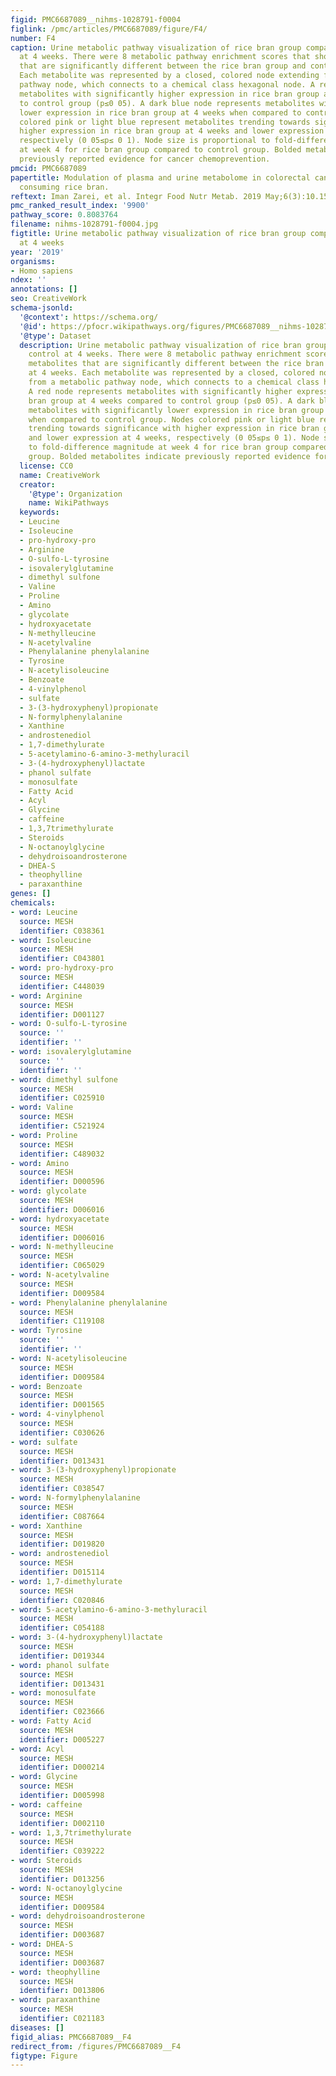 ```yaml
---
figid: PMC6687089__nihms-1028791-f0004
figlink: /pmc/articles/PMC6687089/figure/F4/
number: F4
caption: Urine metabolic pathway visualization of rice bran group compared to control
  at 4 weeks. There were 8 metabolic pathway enrichment scores that show metabolites
  that are significantly different between the rice bran group and control at 4 weeks.
  Each metabolite was represented by a closed, colored node extending from a metabolic
  pathway node, which connects to a chemical class hexagonal node. A red node represents
  metabolites with significantly higher expression in rice bran group at 4 weeks compared
  to control group (p≤0 05). A dark blue node represents metabolites with significantly
  lower expression in rice bran group at 4 weeks when compared to control group. Nodes
  colored pink or light blue represent metabolites trending towards significance with
  higher expression in rice bran group at 4 weeks and lower expression at 4 weeks,
  respectively (0 05≤p≤ 0 1). Node size is proportional to fold-difference magnitude
  at week 4 for rice bran group compared to control group. Bolded metabolites indicate
  previously reported evidence for cancer chemoprevention.
pmcid: PMC6687089
papertitle: Modulation of plasma and urine metabolome in colorectal cancer survivors
  consuming rice bran.
reftext: Iman Zarei, et al. Integr Food Nutr Metab. 2019 May;6(3):10.15761/IFNM.1000252.
pmc_ranked_result_index: '9900'
pathway_score: 0.8083764
filename: nihms-1028791-f0004.jpg
figtitle: Urine metabolic pathway visualization of rice bran group compared to control
  at 4 weeks
year: '2019'
organisms:
- Homo sapiens
ndex: ''
annotations: []
seo: CreativeWork
schema-jsonld:
  '@context': https://schema.org/
  '@id': https://pfocr.wikipathways.org/figures/PMC6687089__nihms-1028791-f0004.html
  '@type': Dataset
  description: Urine metabolic pathway visualization of rice bran group compared to
    control at 4 weeks. There were 8 metabolic pathway enrichment scores that show
    metabolites that are significantly different between the rice bran group and control
    at 4 weeks. Each metabolite was represented by a closed, colored node extending
    from a metabolic pathway node, which connects to a chemical class hexagonal node.
    A red node represents metabolites with significantly higher expression in rice
    bran group at 4 weeks compared to control group (p≤0 05). A dark blue node represents
    metabolites with significantly lower expression in rice bran group at 4 weeks
    when compared to control group. Nodes colored pink or light blue represent metabolites
    trending towards significance with higher expression in rice bran group at 4 weeks
    and lower expression at 4 weeks, respectively (0 05≤p≤ 0 1). Node size is proportional
    to fold-difference magnitude at week 4 for rice bran group compared to control
    group. Bolded metabolites indicate previously reported evidence for cancer chemoprevention.
  license: CC0
  name: CreativeWork
  creator:
    '@type': Organization
    name: WikiPathways
  keywords:
  - Leucine
  - Isoleucine
  - pro-hydroxy-pro
  - Arginine
  - O-sulfo-L-tyrosine
  - isovalerylglutamine
  - dimethyl sulfone
  - Valine
  - Proline
  - Amino
  - glycolate
  - hydroxyacetate
  - N-methylleucine
  - N-acetylvaline
  - Phenylalanine phenylalanine
  - Tyrosine
  - N-acetylisoleucine
  - Benzoate
  - 4-vinylphenol
  - sulfate
  - 3-(3-hydroxyphenyl)propionate
  - N-formylphenylalanine
  - Xanthine
  - androstenediol
  - 1,7-dimethylurate
  - 5-acetylamino-6-amino-3-methyluracil
  - 3-(4-hydroxyphenyl)lactate
  - phanol sulfate
  - monosulfate
  - Fatty Acid
  - Acyl
  - Glycine
  - caffeine
  - 1,3,7trimethylurate
  - Steroids
  - N-octanoylglycine
  - dehydroisoandrosterone
  - DHEA-S
  - theophylline
  - paraxanthine
genes: []
chemicals:
- word: Leucine
  source: MESH
  identifier: C038361
- word: Isoleucine
  source: MESH
  identifier: C043801
- word: pro-hydroxy-pro
  source: MESH
  identifier: C448039
- word: Arginine
  source: MESH
  identifier: D001127
- word: O-sulfo-L-tyrosine
  source: ''
  identifier: ''
- word: isovalerylglutamine
  source: ''
  identifier: ''
- word: dimethyl sulfone
  source: MESH
  identifier: C025910
- word: Valine
  source: MESH
  identifier: C521924
- word: Proline
  source: MESH
  identifier: C489032
- word: Amino
  source: MESH
  identifier: D000596
- word: glycolate
  source: MESH
  identifier: D006016
- word: hydroxyacetate
  source: MESH
  identifier: D006016
- word: N-methylleucine
  source: MESH
  identifier: C065029
- word: N-acetylvaline
  source: MESH
  identifier: D009584
- word: Phenylalanine phenylalanine
  source: MESH
  identifier: C119108
- word: Tyrosine
  source: ''
  identifier: ''
- word: N-acetylisoleucine
  source: MESH
  identifier: D009584
- word: Benzoate
  source: MESH
  identifier: D001565
- word: 4-vinylphenol
  source: MESH
  identifier: C030626
- word: sulfate
  source: MESH
  identifier: D013431
- word: 3-(3-hydroxyphenyl)propionate
  source: MESH
  identifier: C038547
- word: N-formylphenylalanine
  source: MESH
  identifier: C087664
- word: Xanthine
  source: MESH
  identifier: D019820
- word: androstenediol
  source: MESH
  identifier: D015114
- word: 1,7-dimethylurate
  source: MESH
  identifier: C020846
- word: 5-acetylamino-6-amino-3-methyluracil
  source: MESH
  identifier: C054188
- word: 3-(4-hydroxyphenyl)lactate
  source: MESH
  identifier: D019344
- word: phanol sulfate
  source: MESH
  identifier: D013431
- word: monosulfate
  source: MESH
  identifier: C023666
- word: Fatty Acid
  source: MESH
  identifier: D005227
- word: Acyl
  source: MESH
  identifier: D000214
- word: Glycine
  source: MESH
  identifier: D005998
- word: caffeine
  source: MESH
  identifier: D002110
- word: 1,3,7trimethylurate
  source: MESH
  identifier: C039222
- word: Steroids
  source: MESH
  identifier: D013256
- word: N-octanoylglycine
  source: MESH
  identifier: D009584
- word: dehydroisoandrosterone
  source: MESH
  identifier: D003687
- word: DHEA-S
  source: MESH
  identifier: D003687
- word: theophylline
  source: MESH
  identifier: D013806
- word: paraxanthine
  source: MESH
  identifier: C021183
diseases: []
figid_alias: PMC6687089__F4
redirect_from: /figures/PMC6687089__F4
figtype: Figure
---
```

